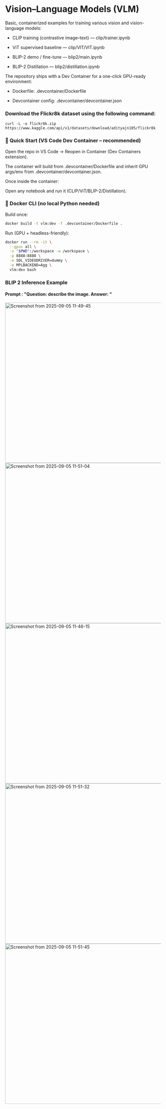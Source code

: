 
# Vision–Language Models (VLM)

Basic, containerized examples for training various vision and vision-language models:

- CLIP training (contrastive image–text) — clip/trainer.ipynb 

- ViT supervised baseline — clip/VIT/VIT.ipynb 

- BLIP-2 demo / fine-tune — blip2/main.ipynb 

- BLIP-2 Distillation — blip2/distillation.ipynb 

The repository ships with a Dev Container for a one-click GPU-ready environment:

- Dockerfile: .devcontainer/Dockerfile 

- Devcontainer config: .devcontainer/devcontainer.json


### Download the Flickr8k dataset using the following command:
```
curl -L -o flickr8k.zip  https://www.kaggle.com/api/v1/datasets/download/adityajn105/flickr8k
```

### 🚀 Quick Start (VS Code Dev Container – recommended)

Open the repo in VS Code → Reopen in Container (Dev Containers extension).

The container will build from .devcontainer/Dockerfile and inherit GPU args/env from .devcontainer/devcontainer.json.

Once inside the container:

Open any notebook and run it (CLIP/ViT/BLIP-2/Distillation).

### 🐳 Docker CLI (no local Python needed)

Build once:
``` bash
docker build -t vlm:dev -f .devcontainer/Dockerfile .
```

Run (GPU + headless-friendly):
``` bash
docker run --rm -it \
  --gpus all \
  -v "$PWD":/workspace -w /workspace \
  -p 8888:8888 \
  -e SDL_VIDEODRIVER=dummy \
  -e MPLBACKEND=Agg \
  vlm:dev bash
```
### BLIP 2 Inference Example

#### Prompt : "Question: describe the image. Answer: "
<img width="981" height="517" alt="Screenshot from 2025-09-05 11-49-45" src="https://github.com/user-attachments/assets/c44fbeaa-2402-492b-86b8-b3cd3d3b2d27" />
<img width="981" height="517" alt="Screenshot from 2025-09-05 11-51-04" src="https://github.com/user-attachments/assets/cf29a2ac-ab7c-4f17-8a91-3cb3fe4578de" />

<img width="981" height="517" alt="Screenshot from 2025-09-05 11-46-15" src="https://github.com/user-attachments/assets/c18a483c-6f44-452b-9662-7509bc146212" />

<img width="981" height="517" alt="Screenshot from 2025-09-05 11-51-32" src="https://github.com/user-attachments/assets/878a3961-400d-4918-ad80-a2694a4352d2" />
<img width="981" height="517" alt="Screenshot from 2025-09-05 11-51-45" src="https://github.com/user-attachments/assets/aadea73b-8a6f-4909-9882-7fc44bdf633d" />
